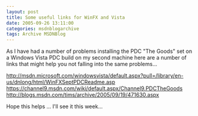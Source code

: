 ```yaml
---
layout: post
title: Some useful links for WinFX and Vista
date: 2005-09-26 13:11:00
categories: msdnblogarchive
tags: Archive MSDNBlog
---
```


As I have had a number of problems installing the PDC "The Goods" set on a Windows Vista PDC build on my second machine here are a number of links that might help you not falling into the same problems...


<http://msdn.microsoft.com/windowsvista/default.aspx?pull=/library/en-us/dnlong/html/WinFXSeptPDCReadme.asp>  
<https://channel9.msdn.com/wiki/default.aspx/Channel9.PDCTheGoods>  
<http://blogs.msdn.com/tims/archive/2005/09/19/471630.aspx>


Hope this helps ... I'll see it this week...


